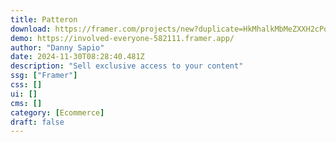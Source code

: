 ```yaml
---
title: Patteron
download: https://framer.com/projects/new?duplicate=HkMhalkMbMeZXXH2cPoo&via=dannysapio&duplicateType=siteTemplate
demo: https://involved-everyone-582111.framer.app/
author: "Danny Sapio"
date: 2024-11-30T08:28:40.481Z
description: "Sell exclusive access to your content"
ssg: ["Framer"]
css: []
ui: []
cms: []
category: [Ecommerce]
draft: false
---
```

